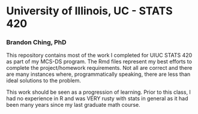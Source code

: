 # University of Illinois, UC - STATS 420
### Brandon Ching, PhD

This repository contains most of the work I completed for UIUC STATS 420 as part of my MCS-DS program. The Rmd files represent my best efforts to complete the project/homework requirements. Not all are correct and there are many instances where, programmatically speaking, there are less than ideal solutions to the problem. 

This work should be seen as a progression of learning. Prior to this class, I had no experience in R and was VERY rusty with stats in general as it had been many years since my last graduate math course. 